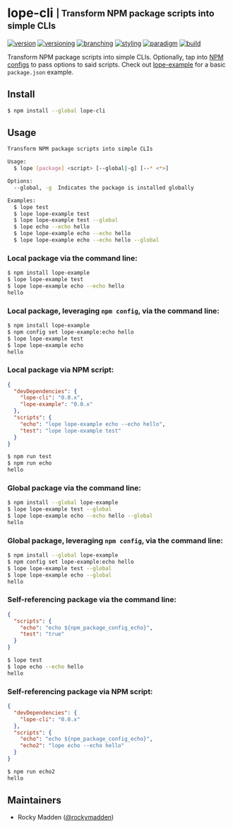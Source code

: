 # lope-cli <sub><sup>| Transform NPM package scripts into simple CLIs<sup></sub>
[![version](http://img.shields.io/badge/version-0.1.0-blue.svg)](https://www.npmjs.com/package/lope-cli)
[![versioning](http://img.shields.io/badge/versioning-semver-blue.svg)](http://semver.org/)
[![branching](http://img.shields.io/badge/branching-github%20flow-blue.svg)](https://guides.github.com/introduction/flow/)
[![styling](http://img.shields.io/badge/styling-xo-blue.svg)](https://github.com/sindresorhus/xo)
[![paradigm](http://img.shields.io/badge/paradigm-functional-blue.svg)](https://en.wikipedia.org/wiki/Functional_programming)
[![build](https://circleci.com/gh/cloud-elements/lope-cli.svg?style=shield)](https://circleci.com/gh/cloud-elements/lope-cli)

Transform NPM package scripts into simple CLIs. Optionally, tap into
[NPM configs](http://www.marcusoft.net/2015/08/npm-scripting-configs-and-arguments.html) to pass options to said
scripts. Check out [lope-example](https://github.com/cloud-elements/lope-example/blob/master/package.json) for
a basic `package.json` example.

## Install
```bash
$ npm install --global lope-cli
```

## Usage
```bash
Transform NPM package scripts into simple CLIs

Usage:
  $ lope [package] <script> [--global|-g] [--* <*>]

Options:
  --global, -g  Indicates the package is installed globally

Examples:
  $ lope test
  $ lope lope-example test
  $ lope lope-example test --global
  $ lope echo --echo hello
  $ lope lope-example echo --echo hello
  $ lope lope-example echo --echo hello --global
```

### Local package via the command line:
```bash
$ npm install lope-example
$ lope lope-example test
$ lope lope-example echo --echo hello
hello
```

### Local package, leveraging `npm config`, via the command line:
```bash
$ npm install lope-example
$ npm config set lope-example:echo hello
$ lope lope-example test
$ lope lope-example echo
hello
```

### Local package via NPM script:
```json
{
  "devDependencies": {
    "lope-cli": "0.0.x",
    "lope-example": "0.0.x"
  },
  "scripts": {
    "echo": "lope lope-example echo --echo hello",
    "test": "lope lope-example test"
  }
}
```

```bash
$ npm run test
$ npm run echo
hello
```

### Global package via the command line:
```bash
$ npm install --global lope-example
$ lope lope-example test --global
$ lope lope-example echo --echo hello --global
hello
```

### Global package, leveraging `npm config`, via the command line:
```bash
$ npm install --global lope-example
$ npm config set lope-example:echo hello
$ lope lope-example test --global
$ lope lope-example echo --global
hello
```

### Self-referencing package via the command line:
```json
{
  "scripts": {
    "echo": "echo ${npm_package_config_echo}",
    "test": "true"
  }
}
```

```bash
$ lope test
$ lope echo --echo hello
hello
```

### Self-referencing package via NPM script:
```json
{
  "devDependencies": {
    "lope-cli": "0.0.x"
  },
  "scripts": {
    "echo": "echo ${npm_package_config_echo}",
    "echo2": "lope echo --echo hello"
  }
}
```

```bash
$ npm run echo2
hello
```

## Maintainers
* Rocky Madden ([@rockymadden](https://github.com/rockymadden))
